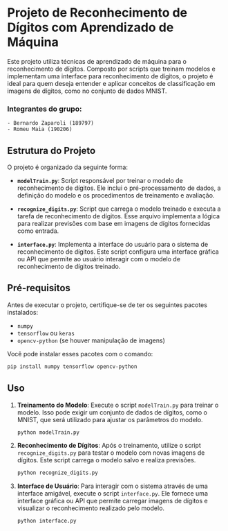 
# Projeto de Reconhecimento de Dígitos com Aprendizado de Máquina

Este projeto utiliza técnicas de aprendizado de máquina para o reconhecimento de dígitos. Composto por scripts que treinam modelos e implementam uma interface para reconhecimento de dígitos, o projeto é ideal para quem deseja entender e aplicar conceitos de classificação em imagens de dígitos, como no conjunto de dados MNIST.

### Integrantes do grupo:
    - Bernardo Zaparoli (189797)
    - Romeu Maia (190206)

## Estrutura do Projeto

O projeto é organizado da seguinte forma:

- **`modelTrain.py`**: Script responsável por treinar o modelo de reconhecimento de dígitos. Ele inclui o pré-processamento de dados, a definição do modelo e os procedimentos de treinamento e avaliação.

- **`recognize_digits.py`**: Script que carrega o modelo treinado e executa a tarefa de reconhecimento de dígitos. Esse arquivo implementa a lógica para realizar previsões com base em imagens de dígitos fornecidas como entrada.

- **`interface.py`**: Implementa a interface do usuário para o sistema de reconhecimento de dígitos. Este script configura uma interface gráfica ou API que permite ao usuário interagir com o modelo de reconhecimento de dígitos treinado.


## Pré-requisitos

Antes de executar o projeto, certifique-se de ter os seguintes pacotes instalados:

- `numpy`
- `tensorflow` ou `keras`
- `opencv-python` (se houver manipulação de imagens)

Você pode instalar esses pacotes com o comando:

```bash
pip install numpy tensorflow opencv-python
```

## Uso

1. **Treinamento do Modelo**: Execute o script `modelTrain.py` para treinar o modelo. Isso pode exigir um conjunto de dados de dígitos, como o MNIST, que será utilizado para ajustar os parâmetros do modelo.

   ```bash
   python modelTrain.py
   ```

2. **Reconhecimento de Dígitos**: Após o treinamento, utilize o script `recognize_digits.py` para testar o modelo com novas imagens de dígitos. Este script carrega o modelo salvo e realiza previsões.

   ```bash
   python recognize_digits.py
   ```

3. **Interface de Usuário**: Para interagir com o sistema através de uma interface amigável, execute o script `interface.py`. Ele fornece uma interface gráfica ou API que permite carregar imagens de dígitos e visualizar o reconhecimento realizado pelo modelo.

   ```bash
   python interface.py
   ```